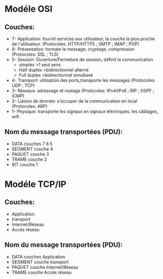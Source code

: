 # Modéle OSI

## Couches:

- 7- Application: fournit services aux utilisateur, la couche la plus proche de l'utilisateur. (Protocoles: HTTP/HTTPS ; SMTP ; IMAP ; POP)
- 6- Présentation: formate le message; cryptage, compression (Protocoles: SSL ; TLS)
- 5- Session: Ouverture/Fermeture de session, définit la communication
  - simplex       >1 seul sens
  - Half duplex   >bidirectionnel alterné
  - Full duplex   >bidirectionnel simultané
- 4- Transport: utilisation des ports,transporte les messages (Protocoles: UDP ; TCP)
- 3- Réseaux: adressage et routage (Protocoles: IPv4/IPv6 ; RIP ; OSPF ; ICMP)
- 2- Liaison de donnée: s'occuper de la communication en local (Protocoles: ARP)
- 1- Physique: transporte les signaux en signaux électriques, les câblages, wifi

## Nom du message transportées (PDU):

- DATA couches 7 6 5
- SEGMENT couche 4
- PAQUET couche 3
- TRAME couche 2
- BIT couche 1

# Modéle TCP/IP

## Couches:

- Application
- transport
- Internet/Réseau
- Accès réseau

## Nom du message transportées (PDU):

- DATA couches Application
- SEGMENT couche transport
- PAQUET couche Internet/Réseau
- TRAME couche Accès réseau
